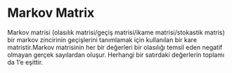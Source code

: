 # Markov Matrix
Markov matrisi (olasılık matrisi/geçiş matrisi/ikame matrisi/stokastik matris)
bir markov zincirinin geçişlerini tanımlamak için kullanılan bir kare
matristir.Markov matrisinin her bir değerleri bir olasılığı temsil eden negatif
olmayan gerçek sayılardan oluşur. Herhangi bir satırdaki değerlerin toplamı da
1’e eşittir.
